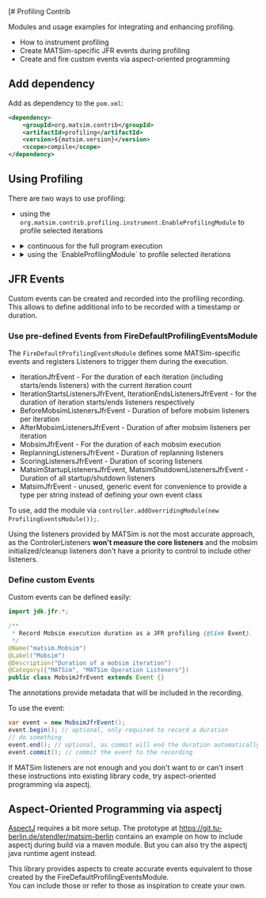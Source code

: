 [# Profiling Contrib

Modules and usage examples for integrating and enhancing profiling.

- How to instrument profiling
- Create MATSim-specific JFR events during profiling
- Create and fire custom events via aspect-oriented programming

## Add dependency

Add as dependency to the `pom.xml`:

```xml
<dependency>
	<groupId>org.matsim.contrib</groupId>
	<artifactId>profiling</artifactId>
	<version>${matsim.version}</version>
	<scope>compile</scope>
</dependency>
```

## Using Profiling

There are two ways to use profiling:

- using the `org.matsim.contrib.profiling.instrument.EnableProfilingModule` to profile selected iterations

<ul>
  <li>
<details><summary>continuous for the full program execution</summary>

This variant results in big recording files and possibly incurs the most overhead.  
It solely requires additional options to the java execution command:

```sh
-XX:StartFlightRecording=name="myRecording",dumponexit=true,maxsize=0,filename="myRecording.jfr" -XX:FlightRecorderOptions=stackdepth=2048,repository="/tmp"
```

Name and filename can be set to your liking. `repository` should be set to a fast, temporary directory with enough available space.

</details>
  </li>
  <li>
<details><summary>using the `EnableProfilingModule` to profile selected iterations</summary>

The `org.matsim.contrib.profiling.instrument.EnableProfilingModule` can be used to create a profiling recording only for a chosen number of iterations.

```java
controller.addOverridingModule(new ProfilerInstrumentationModule(10, 20, "profile");
```

This will create a recording `profile.jfr` in the configured controller output directory,
starts to record in iteration 10, and stop after iteration 20.  
Omitting the name will default to including the iterations, i.e. `profile-10-20.jfr`.  
The endIteration can be omitted to only record the single given iteration.

The following Java options should still be used additionally:

```
-XX:+UnlockDiagnosticVMOptions -XX:+DebugNonSafepoints"
```

For more detailed stacktraces (and potentially more overhead): `-XX:FlightRecorderOptions=stackdepth=2048`. 


</details>
  </li>
</ul>

## JFR Events

Custom events can be created and recorded into the profiling recording.
This allows to define additional info to be recorded with a timestamp or duration.

### Use pre-defined Events from FireDefaultProfilingEventsModule

The `FireDefaultProfilingEventsModule` defines some MATSim-specific events and registers
Listeners to trigger them during the execution.

- IterationJfrEvent - For the duration of each iteration (including starts/ends listeners) with the current iteration count
- IterationStartsListenersJfrEvent, IterationEndsListenersJfrEvent - for the duration of iteration starts/ends listeners respectively
- BeforeMobsimListenersJfrEvent - Duration of before mobsim listeners per iteration
- AfterMobsimListenersJfrEvent - Duration of after mobsim listeners per iteration
- MobsimJfrEvent - For the duration of each mobsim execution
- ReplanningListenersJfrEvent - Duration of replanning listeners
- ScoringListenersJfrEvent - Duration of scoring listeners
- MatsimStartupListenersJfrEvent, MatsimShutdownListenersJfrEvent - Duration of all startup/shutdown listeners
- MatsimJfrEvent - unused, generic event for convenience to provide a type per string instead of defining your own event class

To use, add the module via `controller.addOverridingModule(new ProfilingEventsModule());`.

Using the listeners provided by MATSim is not the most accurate approach,
as the ControlerListeners **won't measure the core listeners**
and the mobsim initialized/cleanup listeners don't have a priority to control to include other listeners.

### Define custom Events

Custom events can be defined easily:

```java
import jdk.jfr.*;

/**
 * Record Mobsim execution duration as a JFR profiling {@link Event}.
 */
@Name("matsim.Mobsim")
@Label("Mobsim")
@Description("Duration of a mobsim iteration")
@Category({"MATSim", "MATSim Operation Listeners"})
public class MobsimJfrEvent extends Event {}
```

The annotations provide metadata that will be included in the recording.

To use the event:

```java
var event = new MobsimJfrEvent();
event.begin(); // optional, only required to record a duration
// do something
event.end(); // optional, as commit will end the duration automatically
event.commit(); // commit the event to the recording
```

If MATSim listeners are not enough and you don't want to or can't insert these instructions into existing library code,
try aspect-oriented programming via aspectj.

## Aspect-Oriented Programming via aspectj

[AspectJ](https://eclipse.dev/aspectj/doc/latest/index.html) requires a bit more setup.
The prototype at https://git.tu-berlin.de/stendler/matsim-berlin contains an example on how to include aspectj during build via a maven module.
But you can also try the aspectj java runtime agent instead.

This library provides aspects to create accurate events equivalent to those created by the FireDefaultProfilingEventsModule.  
You can include those or refer to those as inspiration to create your own.

